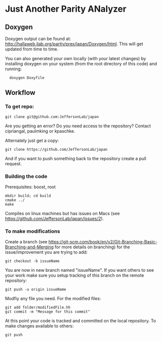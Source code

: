 # Just Another Parity ANalyzer

## Doxygen
Doxygen output can be found at: http://hallaweb.jlab.org/parity/prex/japan/Doxygen/html. This will get updated from time to time. 

You can also generated your own locally (with your latest changes) by installing doxygen on your system (from the root directory of this code) and running:
```
  doxygen Doxyfile
```

## Workflow
### To get repo:
  ```
  git clone git@github.com:JeffersonLab/japan
  ```

Are you getting an error? Do you need access to the repository? Contact cipriangal, paulmking or kpaschke.

Alternately just get a copy:
  ```
  git clone https://github.com/JeffersonLab/japan
  ```
  
And if you want to push something back to the repository create a pull request. 

### Building the code
Prerequisites: boost, root
  ```
  mkdir build; cd build
  cmake ../
  make
  ```
Compiles on linux machines but has issues on Macs (see https://github.com/JeffersonLab/japan/issues/2).

### To make modifications
Create a branch (see https://git-scm.com/book/en/v2/Git-Branching-Basic-Branching-and-Merging for more details on branching) for the issue/improvement you are trying to add:
 ```
 git checkout -b issueName
 ```
  
You are now in new branch named "issueName". If you want others to see your work make sure you setup tracking of this branch on the remote repository:
  ```
  git push -u origin issueName
  ```
Modfiy any file you need. For the modified files:
  ```
  git add folder/modifiedFile.hh
  git commit -m "Message for this commit"
  ```
  
At this point your code is tracked and committed on the local repository. To make changes available to others:
  ```
  git push
  ```

  
